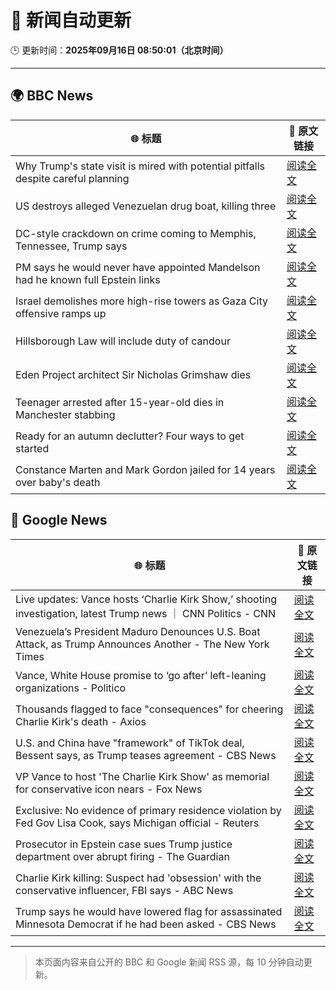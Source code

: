 # 🧠 新闻自动更新

🕒 更新时间：**2025年09月16日 08:50:01（北京时间）**

---

## 🌍 BBC News

| 🌐 标题 | 🔗 原文链接 |
|--------|-------------|
| Why Trump's state visit is mired with potential pitfalls despite careful planning | [阅读全文](https://www.bbc.com/news/articles/c4gw25w9841o?at_medium=RSS&at_campaign=rss) |
| US destroys alleged Venezuelan drug boat, killing three | [阅读全文](https://www.bbc.com/news/articles/cx2jel4gyezo?at_medium=RSS&at_campaign=rss) |
| DC-style crackdown on crime coming to Memphis, Tennessee, Trump says | [阅读全文](https://www.bbc.com/news/articles/c9dxqe3xnv0o?at_medium=RSS&at_campaign=rss) |
| PM says he would never have appointed Mandelson had he known full Epstein links | [阅读全文](https://www.bbc.com/news/articles/cx25xn2e8zqo?at_medium=RSS&at_campaign=rss) |
| Israel demolishes more high-rise towers as Gaza City offensive ramps up | [阅读全文](https://www.bbc.com/news/videos/cr5q8mj6nrvo?at_medium=RSS&at_campaign=rss) |
| Hillsborough Law will include duty of candour | [阅读全文](https://www.bbc.com/news/articles/czrpvrrrmj2o?at_medium=RSS&at_campaign=rss) |
| Eden Project architect Sir Nicholas Grimshaw dies | [阅读全文](https://www.bbc.com/news/articles/cj079z4lgn4o?at_medium=RSS&at_campaign=rss) |
| Teenager arrested after 15-year-old dies in Manchester stabbing | [阅读全文](https://www.bbc.com/news/articles/ce3y9v8e7eqo?at_medium=RSS&at_campaign=rss) |
| Ready for an autumn declutter? Four ways to get started | [阅读全文](https://www.bbc.com/news/articles/ckgen8pkgjjo?at_medium=RSS&at_campaign=rss) |
| Constance Marten and Mark Gordon jailed for 14 years over baby's death | [阅读全文](https://www.bbc.com/news/articles/c931yq8lz19o?at_medium=RSS&at_campaign=rss) |

## 📰 Google News

| 🌐 标题 | 🔗 原文链接 |
|--------|-------------|
| Live updates: Vance hosts ‘Charlie Kirk Show,’ shooting investigation, latest Trump news ｜ CNN Politics - CNN | [阅读全文](https://news.google.com/rss/articles/CBMilgFBVV95cUxPOURQYUx5LThVZWNISHpSRHNzZnRtaldvaHdfM185YjhRM0l3RHBJQ0ZYNlgyei1VaG1seTZab0ptZWN2MFR5Q0d4SG05LW80X2xFSm5hc0phNDV3REVRTXpDUGN5T00wRjNneUVFUGNjZjd4TG1YalM3eXhodEpWLWszeUNleWh6bFdKaEgxM2c3LUNjd1E?oc=5) |
| Venezuela’s President Maduro Denounces U.S. Boat Attack, as Trump Announces Another - The New York Times | [阅读全文](https://news.google.com/rss/articles/CBMilAFBVV95cUxPbldvMlRpaEhBckdTaDdxSVktRDFucVdYekFaZGhoUmw0MzdPbkRITi1mNXluV2NKZjB6QmFJWkpmbUdsTGtSLVdxWDZ2My1xeUdTR19zWGdTM0E3Uko1Wi10QjZGVU1QMW95T2dNci0walUxQkg5V2RQUmVib0g5UjRYZndza2ktSUU3czhoUkw1UHBP?oc=5) |
| Vance, White House promise to ‘go after’ left-leaning organizations - Politico | [阅读全文](https://news.google.com/rss/articles/CBMitAFBVV95cUxNM3hGa0FPUmNzc2VHUV9hSGtNTXRDbnFrb2xxT0NoQ0o2TC1QWFk2eGREQ19fcThxM1dOUWp1cFpzS3pPN2NxUFhtUklvai13TElOTUJ4WXR4RTZfRE81djdLVFFJV2xoLUxMNHhVR0J5NWVCOFVHRDR2X1pfUVRXVExMMF9UcG5RZ09TLVBwX0plRFBBZGhtWGJhSTJOT0s5c2NDbkxPS2JvRWlLR051WlBkd1Q?oc=5) |
| Thousands flagged to face "consequences" for cheering Charlie Kirk's death - Axios | [阅读全文](https://news.google.com/rss/articles/CBMiggFBVV95cUxPSURUMzFMZXJyR1Ywazk4bTJ1TkowY2RBclNFdk41T2tMNXBHaXFqbGM1RzUxTWkyb2QwLXh5TWZMRzdBQ2lQUlhLN1ZUNTRwLVZRdktaVzY0SUR1VDJxZDFOeDFnUGFVVUd0QlhxUFpTbFBMLWlQOE1LRkZGWjhEQzBB?oc=5) |
| U.S. and China have "framework" of TikTok deal, Bessent says, as Trump teases agreement - CBS News | [阅读全文](https://news.google.com/rss/articles/CBMiaEFVX3lxTE9yVnBfbDlUakxrUWdsVlhGQVBjSUpoZmNKU0s5ekJoZW5UNGg4Z3Rmc28zNllsSFY0aVRYVzVycG5sX092ZHNRQmV4THB6TmhnNmhBeDE1cGhEQ1BPaG9LSHJnSVRXRVRI0gFuQVVfeXFMTmJGNVpTZDNiZGxKTDVMazdLM0NoZnJFUWJpRXRuem5Udy1vakVHamRubHpHR3BTYms1bFZ2RDZ4dGpsQWtRM2JXTWgydFZ0MzZDUkplUmV2UmdDckFyZVduVjFnaXBFQ1hIWThFM3c?oc=5) |
| VP Vance to host 'The Charlie Kirk Show' as memorial for conservative icon nears - Fox News | [阅读全文](https://news.google.com/rss/articles/CBMilwFBVV95cUxNUk9nQi1EMHk4TmwzMjdsbzcwQ2ZRYnVYRGdKelZ4Ym5NTFA2NU8tQ0FKbGhxbVoxeHNMandWVlo4aXJMdHNHSjJ6U043SURjUmNNUmhEdXJILS1KbTFyQ0FUeGVlcnBlSzY0Nl9fY3BXZEc3a2s1Z003aVZVQ3pZRnI1c3pJQmpwUWVyXzJELUZTN0RJT1Vr0gGcAUFVX3lxTE42M0lRendLMkRfMUNhOHh4N2NGa1N5SDBsQWRsQWlFb3VaMnAzV1M2cGJ5M1Zmb1lERkttcVdMRmY2ZkI3aFZQVkU5bWVtaUF5NHBySHRJZ3JKOFBOY3lnM2Q1elRNeEtUT0d1Q3pxN1BlRy1oOU5lRUd6cWx1d3AxYkRsQjhXYlNwRTNDeThoZC10ZHp0bXozNTAyRQ?oc=5) |
| Exclusive: No evidence of primary residence violation by Fed Gov Lisa Cook, says Michigan official - Reuters | [阅读全文](https://news.google.com/rss/articles/CBMiuwFBVV95cUxNa0pDUWZpZmlwLXQ2RU5WdDg5TFNRdlB4Mkc2enpQNjl6bE1mRktCb19XTGNjZWdSbGpEYm5qN3VwNU1waktqamViRy1MbW1vREROVUJqMXV5LWlnbnNnS2dKR3IyWTFLS0dnbFRDZVJUeWVqTDRxUEJLWEJveFVLN0tJV1ZGM1BJWXFiWlNVc1g3TlQ4dDFGcWdhSUJiR2tyaFJTaUNBYzhWU2E4Z2VuOFRwTC1wcmhXSWk0?oc=5) |
| Prosecutor in Epstein case sues Trump justice department over abrupt firing - The Guardian | [阅读全文](https://news.google.com/rss/articles/CBMikgFBVV95cUxPN2k0a0VwT054SnVjS3FUQnlkTjYwcFQ1cDhMaHI0Y2hlOEhVMElHQTNjYk5VVjQ1dGtoRzlMdS0zVVVVa196ZVBYX3U0cFNob3JXbUFBcndNLWRjN3RKeVVBSzFQU1lrUE5uaWtiSjlTOVd6RXN2TDBobWNzRUtDRE1qMFhuMG9jZHZHRVhHVGRmQQ?oc=5) |
| Charlie Kirk killing: Suspect had 'obsession' with the conservative influencer, FBI says - ABC News | [阅读全文](https://news.google.com/rss/articles/CBMiowFBVV95cUxQZUJQcWNNRHNHVDAyVjJUc3ZQeVQxa2NXbHE0TTVVM1p3UERFREI1S25zUGpsM1RWZEtMdUFLbHA1WGZSRjBMbkUxOWZpcW1YZ0pUT1NCSmVpRHVFUGVxYmhaak1ZUm93ZVFzSHRpYUlQVWF4bFVWR2VlclNzT0pXMGxGYlYxNzR1TVBzNDhBMnZheVh1UVFLZVBqSjBEZWpJQklj0gGoAUFVX3lxTE53SDF0bkROVjVXbzZXXzFOckplVXEwSWJGdnRQN2stdVBPYWg1LVR6RXV4YzZuajI3aHlTVkVEazFIMHMyYzhNQld0WW45TzJCb29VM0ZZeUdfRXFuWVZoOEFvVXdmRWhuTThXU09tZUVseV8yT2xXYTRzWmZvTUJaM01EcUFhcFZBYnBZMlNNQmFSM3I5bFRoM2taU1dXbDF0YjFYWUphXw?oc=5) |
| Trump says he would have lowered flag for assassinated Minnesota Democrat if he had been asked - CBS News | [阅读全文](https://news.google.com/rss/articles/CBMimgFBVV95cUxOczFtZkFnYnNtdl9TTUF4NGdmM1J6YTVpeUdTNVByeVJyb1J3YnhmTVJWcUtnZ0h2ZDU1UzJmLWl0LTFSTXpxNmlFTEJFWmt0cWtXMDJ0RVExU21wRmFfeUlfYWVaUVpQRElfSkppRnUxTUg2dVRuSnl0WWJ1STJXTnE3NUFTUmY3cVRjZ2ZRTkNUbVVjZWVaWHR30gGfAUFVX3lxTFBGRWE0aDZuTkRiX1h6ZzI4WW5FRHU3ZnpvR1JDSzgyMEItZ2Zma1pBT2d2UXpzdzZnLWF0aVplRzNubWwwMTdMOUJ4V0pGVldGVFB3WlVGcEtXMmEzSHR2YjBYcGpwSEhqRU5JZGxFVlRqZnJQdDdGRnB3QUhMcUIySFNWT3RKRmtEUlJOcXQ3Yk1YWVdmaERyV2VCczViYw?oc=5) |

---
> 本页面内容来自公开的 BBC 和 Google 新闻 RSS 源，每 10 分钟自动更新。